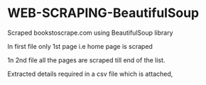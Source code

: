 # WEB-SCRAPING-BeautifulSoup

Scraped bookstoscrape.com using BeautifulSoup library

In first file only 1st page i.e home page is scraped 

1n 2nd file all the pages are scraped till end of the list.

Extracted details required in a csv file which is attached,
